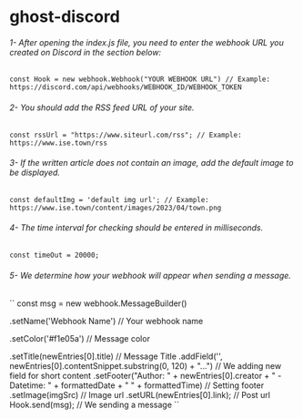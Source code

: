 # ghost-discord

###### 1- After opening the index.js file, you need to enter the webhook URL you created on Discord in the section below:

``const Hook = new webhook.Webhook("YOUR WEBHOOK URL") // Example: https://discord.com/api/webhooks/WEBHOOK_ID/WEBHOOK_TOKEN``

###### 2- You should add the RSS feed URL of your site.

``const rssUrl = "https://www.siteurl.com/rss"; // Example: https://www.ise.town/rss``

###### 3- If the written article does not contain an image, add the default image to be displayed.

``const defaultImg = 'default img url'; // Example: https://www.ise.town/content/images/2023/04/town.png``

###### 4- The time interval for checking should be entered in milliseconds.

``const timeOut = 20000;``

###### 5- We determine how your webhook will appear when sending a message.
``
const msg = new webhook.MessageBuilder()

  .setName('Webhook Name') // Your webhook name
  
  .setColor('#f1e05a') // Message color
  
  .setTitle(newEntries[0].title) // Message Title
  .addField('', newEntries[0].contentSnippet.substring(0, 120) + "...") // We adding new field for short content
  .setFooter("Author: " + newEntries[0].creator + " - Datetime: " + formattedDate + " " + formattedTime) // Setting footer
  .setImage(imgSrc) // Image url
  .setURL(newEntries[0].link); // Post url
Hook.send(msg); // We sending a message
``
